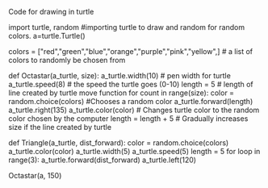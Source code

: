 Code for drawing in turtle

import turtle, random  #importing turtle to draw and random for random colors.
a=turtle.Turtle()

colors  = ["red","green","blue","orange","purple","pink","yellow",] # a list of colors to randomly be chosen from

def Octastar(a_turtle, size):
  a_turtle.width(10) # pen width for turtle
  a_turtle.speed(8) # the speed the turtle goes (0-10)
  length = 5 # length of line created by turtle move function
  for count in range(size):
    color = random.choice(colors) #Chooses a random color
    a_turtle.forward(length)
    a_turtle.right(135)
    a_turtle.color(color) # Changes turtle color to the random color chosen by the computer
    length = length + 5 # Gradually increases size if the line created by turtle
    
def Triangle(a_turtle, dist_forward):
  color = random.choice(colors)
  a_turtle.color(color)
  a_turtle.width(5)
  a_turtle.speed(5)
  length = 5
  for loop in range(3):
    a_turtle.forward(dist_forward)
    a_turtle.left(120)
  

Octastar(a, 150)
